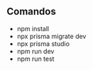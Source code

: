 ## Comandos
- npm install
- npx prisma migrate dev
- npx prisma studio
- npm run dev
- npm run test
